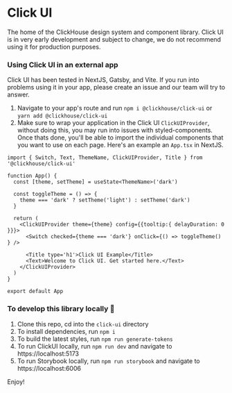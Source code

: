 # Click UI
The home of the ClickHouse design system and component library. Click UI is in very early development and subject to change, we do not recommend using it for production purposes.

### Using Click UI in an external app
Click UI has been tested in NextJS, Gatsby, and Vite. If you run into problems using it in your app, please create an issue and our team will try to answer.
1. Navigate to your app's route and run
   `npm i @clickhouse/click-ui`
   or
   `yarn add @clickhouse/click-ui`
2. Make sure to wrap your application in the Click UI `ClickUIProvider`, without doing this, you may run into issues with styled-components. Once thats done, you'll be able to import the individual components that you want to use on each page. Here's an example an `App.tsx` in NextJS.

```
import { Switch, Text, ThemeName, ClickUIProvider, Title } from '@clickhouse/click-ui'

function App() {
  const [theme, setTheme] = useState<ThemeName>('dark')

  const toggleTheme = () => {
    theme === 'dark' ? setTheme('light') : setTheme('dark')
  }

  return (
    <ClickUIProvider theme={theme} config={{tooltip:{ delayDuration: 0 }}}>
      <Switch checked={theme === 'dark'} onClick={() => toggleTheme() } />

      <Title type='h1'>Click UI Example</Title>
      <Text>Welcome to Click UI. Get started here.</Text>
    </ClickUIProvider>
  )
}

export default App
```



### To develop this library locally 🚀
1. Clone this repo, cd into the `click-ui` directory
2. To install dependencies, run `npm i`
3. To build the latest styles, run `npm run generate-tokens`
4. To run ClickUI locally, run `npm run dev` and navigate to https://localhost:5173
5. To run Storybook locally, run `npm run storybook` and navigate to https://localhost:6006

Enjoy!
